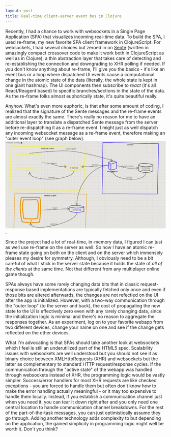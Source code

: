 ```yaml
---
layout: post
title: Real-time client-server event bus in Clojure
---
```


Recently, I had a chance to work with websockets in a Single Page Application (SPA) that visualizes incoming real-time data. To build the SPA, I used re-frame, my new favorite SPA client framework in ClojureScript. For websockets, I had several choices but zeroed in on [Sente](https://github.com/ptaoussanis/sente) (written in amazingly compact crossover code to make it work both in ClojureScript as well as in Clojure), a thin abstraction layer that takes care of detecting and re-establishing the connection and downgrading to XHR polling if needed. If you don't know anything about re-frame, I'll give you the basics - it's like an event bus or a loop where dispatched UI events cause a computational change in the atomic state of the data (literally, the whole state is kept in one giant hashmap). The UI components then subscribe to *react* (it's all React/Reagent based) to specific branches/sections in the state of the data. As the re-frame folks almost euphorically state, it's quite beautiful really.

Anyhow. What's even more euphoric, is that after some amount of coding, I realized that the signature of the Sente messages and the re-frame events are almost exactly the same. There's really no reason for me to have an additional layer to translate a dispatched Sente message from the server before re-dispatching it as a re-frame event. I might just as well dispatch any incoming websocket message as a re-frame event, therefore making an "outer event loop" (see graph below). 
![Re-frame & Sente architecture diagram](/public/re-frame-and-sente-architecture.png "Re-frame & Sente architecture diagram").

Since the project had a lot of real-time, in-memory data, I figured I can just as well use re-frame on the server as well. So now I have an atomic re-frame state going on both on the client and on the server which immensely pleases my desire for symmetry. Although, I obviously need to be a bit careful of what I stick in the server state because it holds the state of *all of the clients* at the same time. Not that different from any multiplayer online game though.

SPAs always have some rarely changing data bits that in classic request-response based implementations are typically fetched only once and even if those bits are altered afterwards, the changes are not refectled on the UI after the app is initialized. However, with a two-way communication through the "outer loop" (to the server and back), the cost of propagating the new state to the UI is effectively zero even with any rarely changing data, since the initialization logic is minimal and there's no reason to aggregate the responses together. As an experiment, log on to your favorite webapp from two different devices, change your name on one and see if the change gets reflected on the other devices.

What I'm advocating is that SPAs should take another look at websockets which I feel is still an underutilized part of the HTML5 spec. Scalability issues with websockets are well understood but you should not see it as binary choice between XMLHttpRequests (XHR) and websockets but the latter as complementary to standard HTTP request/response cycles. If the communication through the "active state" of the webapp was handled through websockets instead of XHR, the programming logic would be vastly simpler. Success/error handlers for most XHR requests are like checked exceptions - you are forced to handle them but often don't know how to make the error handling actually meaningful - or it may too expensive to handle them locally. Instead, if you establish a communication channel just when you need it, you can tear it down right after and you only need one central location to handle communication channel breakdowns. For the rest of the part-of-the-task messages, you can just optimistically assume they go through. Adding another technology adds complexity to but depending on the application, the gained simplicity in programming logic might well be worth it. Don't you think? 
